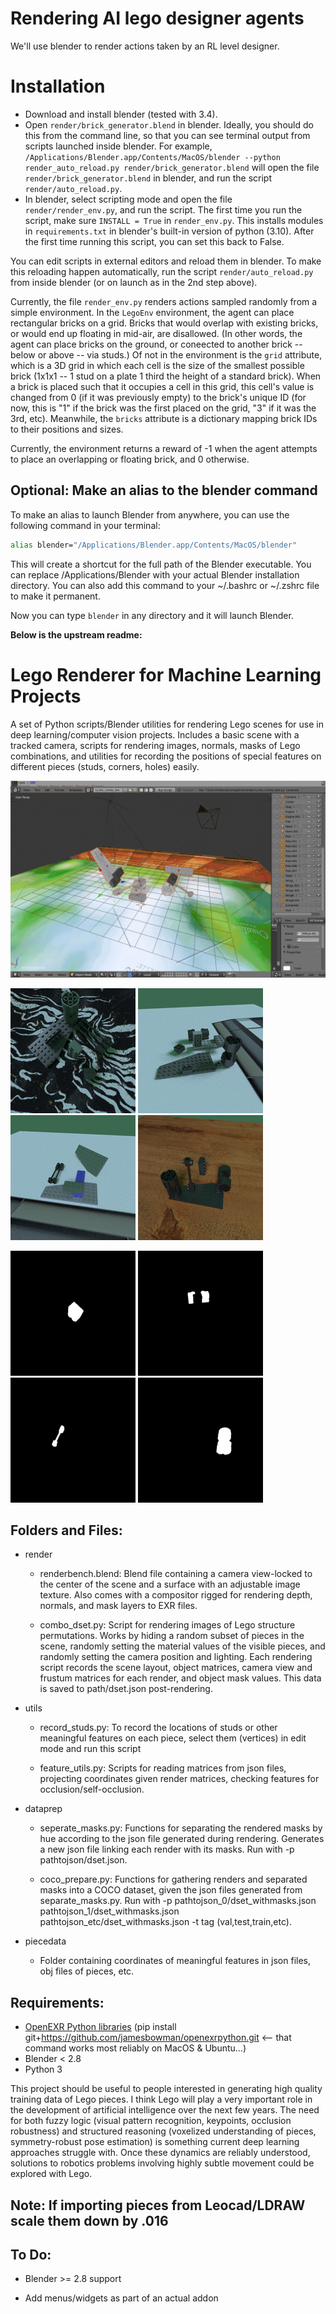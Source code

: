 # Rendering AI lego designer agents

We'll use blender to render actions taken by an RL level designer.

# Installation

- Download and install blender (tested with 3.4).
- Open `render/brick_generator.blend` in blender. Ideally, you should do this from the command line, so that you can see terminal output from scripts launched inside blender. For example, `/Applications/Blender.app/Contents/MacOS/blender --python render_auto_reload.py render/brick_generator.blend`
will open the file `render/brick_generator.blend` in blender, and run the script `render/auto_reload.py`.
- In blender, select scripting mode and open the file `render/render_env.py`, and run the script. The first time you run the script, make sure `INSTALL = True` in `render_env.py`. This installs modules in `requirements.txt` in blender's built-in version of python (3.10). After the first time running this script, you can set this back to False.

You can edit scripts in external editors and reload them in blender. To make this reloading happen automatically, run the script `render/auto_reload.py` from inside blender (or on launch as in the 2nd step above).

Currently, the file `render_env.py` renders actions sampled randomly from a simple environment. In the `LegoEnv` environment, the agent can place
rectangular bricks on a grid. Bricks that would overlap with existing bricks, or would end up floating in mid-air, are disallowed. (In other words, the agent can place bricks on the ground, or coneected to another brick -- below or above -- via studs.) Of not in the environment is the `grid` attribute, which is a 3D grid in which each cell is the size of the smallest possible brick (1x1x1 -- 1 stud on a plate 1 third the height of a standard brick). When a brick is placed such that it occupies a cell in this grid, this cell's value is changed from 0 (if it was previously empty) to the brick's unique ID (for now, this is "1" if the brick was the first placed on the grid, "3" if it was the 3rd, etc). Meanwhile, the `bricks` attribute is a dictionary mapping brick IDs to their positions and sizes.

Currently, the environment returns a reward of -1 when the agent attempts to place an overlapping or floating brick, and 0 otherwise.

## Optional: Make an alias to the blender command

To make an alias to launch Blender from anywhere, you can use the following command in your terminal:

```bash
alias blender="/Applications/Blender.app/Contents/MacOS/blender"
```

This will create a shortcut for the full path of the Blender executable. You can replace /Applications/Blender with your actual Blender installation directory. You can also add this command to your ~/.bashrc or ~/.zshrc file to make it permanent.

Now you can type `blender` in any directory and it will launch Blender.

__Below is the upstream readme:__


# Lego Renderer for Machine Learning Projects


A set of Python scripts/Blender utilities for rendering Lego scenes for use in deep learning/computer vision projects.
Includes a basic scene with a tracked camera, scripts for rendering images, normals, masks of Lego combinations, and utilities for recording the positions of special features on different pieces (studs, corners, holes) easily.


![alt text](./repo_images/renders.gif "Rendering")


![alt text](./repo_images/0000_tst.gif "render1")  ![alt text](./repo_images/0001_tst.gif "mask1")  ![alt text](./repo_images/0002_tst.gif "normals1")  ![alt text](./repo_images/0003_tst.gif "masks1")


![alt text](./repo_images/0000_masks.gif "0")  ![alt text](./repo_images/0001_masks.gif "1")  ![alt text](./repo_images/0002_masks.gif "2")  ![alt text](./repo_images/0003_masks.gif "3")


## Folders and Files:

* render
  * renderbench.blend: Blend file containing a camera view-locked to the center of the scene and a surface with an adjustable image texture.  Also comes with a compositor rigged for rendering depth, normals, and mask layers to EXR files.

  * combo_dset.py: Script for rendering images of Lego structure permutations.  Works by hiding a random subset of pieces in the scene, randomly setting the material values of the visible pieces, and randomly setting the camera position and lighting.  Each rendering script records the scene layout, object matrices, camera view and frustum matrices for each render, and object mask values. This data is saved to path/dset.json post-rendering.

* utils
  * record_studs.py: To record the locations of studs or other meaningful features on each piece, select them (vertices) in edit mode and run this script

  * feature_utils.py: Scripts for reading matrices from json files, projecting coordinates given render matrices, checking features for occlusion/self-occlusion.   

* dataprep
  * seperate_masks.py: Functions for separating the rendered masks by hue according to the json file generated during rendering.  Generates a new json file linking each render with its masks.  Run with -p pathtojson/dset.json.

  * coco_prepare.py: Functions for gathering renders and separated masks into a COCO dataset, given the json files generated from separate_masks.py.  Run with -p pathtojson_0/dset_withmasks.json pathtojson_1/dset_withmasks.json pathtojson_etc/dset_withmasks.json -t tag (val,test,train,etc). 

* piecedata
    * Folder containing coordinates of meaningful features in json files, obj files of pieces, etc.


## Requirements:

* [OpenEXR Python libraries](https://github.com/jamesbowman/openexrpython) (pip install git+https://github.com/jamesbowman/openexrpython.git  <-- that command works most reliably on MacOS & Ubuntu...)
* Blender < 2.8
* Python 3


This project should be useful to people interested in generating high quality training data of Lego pieces.  I think Lego will play a very important role in the development of artificial intelligence over the next few years.  The need for both fuzzy logic (visual pattern recognition, keypoints, occlusion robustness) and structured reasoning (voxelized understanding of pieces, symmetry-robust pose estimation) is something current deep learning approaches struggle with.  Once these dynamics are reliably understood, solutions to robotics problems involving highly subtle movement could be explored with Lego.


## Note: If importing pieces from Leocad/LDRAW scale them down by .016


## To Do:

* Blender >= 2.8 support

* Add menus/widgets as part of an actual addon
